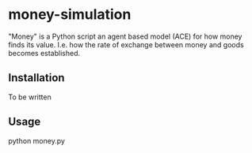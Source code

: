 # money-simulation

"Money" is a Python script an agent based model (ACE) for how money finds its value. I.e. how the rate of exchange between money and goods becomes established.

## Installation

To be written

## Usage

python money.py

